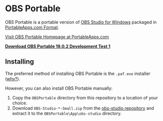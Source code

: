 # OBS Portable

OBS Portable is a portable version of [OBS Studio for Windows](https://obsproject.com/) packaged in [PortableApps.com Format](http://portableapps.com/about/what_is_a_portable_app).

[Visit OBS Portable Homepage at PortableApps.com](https://portableapps.com/node/53266)

__[Download OBS Portable 19.0.2 Development Test 1][download]__

## Installing

The preferred method of installing OBS Portable is the `.paf.exe` installer ([why?](http://portableapps.com/about/what_is_a_portable_app#whypaf)).

However, you can also install OBS Portable manually:

1. Copy the `OBSPortable` directory from this repository to a location of your choice.
2. Download `OBS-Studio-*-Small.zip` from the [obs-studio repository](https://github.com/jp9000/obs-studio/releases) and extract it to the `OBSPortable\App\obs-studio` directory.

 [download]: http://sourceforge.net/projects/mwayne/files/OBSPortable/OBSPortable_19.0.2_Dev_Test_1.paf.exe/download

